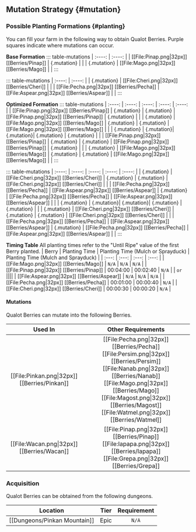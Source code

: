 ## Mutation Strategy {#mutation}

### Possible Planting Formations {#planting}

You can fill your farm in the following way to obtain Qualot Berries. Purple squares indicate where mutations can occur.

**Base Formation**
::: table-mutations
| :----: | :----: |
| [[File:Pinap.png\|32px]] [[Berries/Pinap]] | {.mutation} | |
| {.mutation} | [[File:Mago.png\|32px]] [[Berries/Mago]] | |
:::

::: table-mutations
| :----: | :----: |
| {.mutation} | [[File:Cheri.png\|32px]] [[Berries/Cheri]] | |
| [[File:Pecha.png\|32px]] [[Berries/Pecha]] | [[File:Aspear.png\|32px]] [[Berries/Aspear]] | |
:::

**Optimized Formation**
::: table-mutations
| :----: | :----: | :----: | :----: | :----: |
| [[File:Pinap.png\|32px]] [[Berries/Pinap]] | {.mutation} | {.mutation} | [[File:Pinap.png\|32px]] [[Berries/Pinap]] | {.mutation} | |
| {.mutation} | [[File:Mago.png\|32px]] [[Berries/Mago]] | {.mutation} | {.mutation} | [[File:Mago.png\|32px]] [[Berries/Mago]] | |
| {.mutation} | {.mutation}| {.mutation}| {.mutation} | {.mutation} | |
| [[File:Pinap.png\|32px]] [[Berries/Pinap]] | {.mutation} | {.mutation} | [[File:Pinap.png\|32px]] [[Berries/Pinap]] | {.mutation} | |
| {.mutation} | [[File:Mago.png\|32px]] [[Berries/Mago]] | {.mutation} | {.mutation} | [[File:Mago.png\|32px]] [[Berries/Mago]] | |
:::

::: table-mutations
| :----: | :----: | :----: | :----: | :----: |
| {.mutation} | [[File:Cheri.png\|32px]] [[Berries/Cheri]] | {.mutation} | {.mutation} | [[File:Cheri.png\|32px]] [[Berries/Cheri]] | |
| [[File:Pecha.png\|32px]] [[Berries/Pecha]] | [[File:Aspear.png\|32px]] [[Berries/Aspear]] | {.mutation} | [[File:Pecha.png\|32px]] [[Berries/Pecha]] | [[File:Aspear.png\|32px]] [[Berries/Aspear]] | |
| {.mutation} | {.mutation}| {.mutation}| {.mutation} | {.mutation} | |
| {.mutation} | [[File:Cheri.png\|32px]] [[Berries/Cheri]] | {.mutation} | {.mutation} | [[File:Cheri.png\|32px]] [[Berries/Cheri]] | |
| [[File:Pecha.png\|32px]] [[Berries/Pecha]] | [[File:Aspear.png\|32px]] [[Berries/Aspear]] | {.mutation} | [[File:Pecha.png\|32px]] [[Berries/Pecha]] | [[File:Aspear.png\|32px]] [[Berries/Aspear]] | |
:::

**Timing Table**
All planting times refer to the "Until Ripe" value of the first Berry planted.
| Berry                                         | Planting Time | Planting Time (Mulch or Sprayduck)    | Planting Time (Mulch and Sprayduck)   |
| :---:                                         | :---:         | :---:                                 | :---:                                 |
| [[File:Mago.png\|32px]] [[Berries/Mago]]      | `N/A`         | `N/A`                                 | `N/A`                                 |
| [[File:Pinap.png\|32px]] [[Berries/Pinap]]    | 00:04:00      | 00:02:40                              | `N/A`                                 |
| `or` ||||
| [[File:Aspear.png\|32px]] [[Berries/Aspear]]  | `N/A`         | `N/A`                                 | `N/A`                                 |
| [[File:Pecha.png\|32px]] [[Berries/Pecha]]    | 00:01:00      | 00:00:40                              | `N/A`                                 |
| [[File:Cheri.png\|32px]] [[Berries/Cheri]]    | 00:00:30      | 00:00:20                              | `N/A`                                 |

#### Mutations
Qualot Berries can mutate into the following Berries.

| Used In                                       | Other Requirements |
| :---:                                         | :---: |
| [[File:Pinkan.png\|32px]] [[Berries/Pinkan]]  | [[File:Pecha.png\|32px]] [[Berries/Pecha]] [[File:Persim.png\|32px]] [[Berries/Persim]] [[File:Nanab.png\|32px]] [[Berries/Nanab]] [[File:Mago.png\|32px]] [[Berries/Mago]] [[File:Magost.png\|32px]] [[Berries/Magost]] [[File:Watmel.png\|32px]] [[Berries/Watmel]] |
| [[File:Wacan.png\|32px]] [[Berries/Wacan]]    | [[File:Pinap.png\|32px]] [[Berries/Pinap]] [[File:Iapapa.png\|32px]] [[Berries/Iapapa]] [[File:Grepa.png\|32px]] [[Berries/Grepa]] |

### Acquisition
Qualot Berries can be obtained from the following dungeons.

| Location	                        | Tier	    | Requirement   |
| :---:                             | :---:     | :---:         |
| [[Dungeons/Pinkan Mountain]]      | Epic	| `N/A`         |
